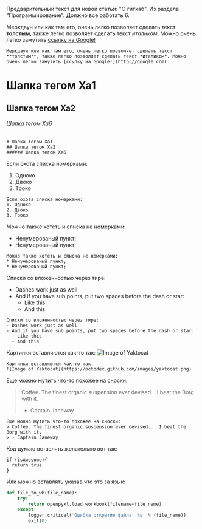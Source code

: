 Предварительный текст для новой статьи: "О гитхаб". Из раздела "Программирование". Должно все работать 6.

Меркдаун или как там его, очень легко позволяет сделать текст **толстым**, также легко позволяет сделать текст *италиком*. Можно очень легко замутить [ссылку на Google!](http://google.com)

```
Меркдаун или как там его, очень легко позволяет сделать текст **толстым**, также легко позволяет сделать текст *италиком*. Можно очень легко замутить [ссылку на Google!](http://google.com)
```

# Шапка тегом Ха1
## Шапка тегом Ха2
###### Шапка тегом Ха6

```
# Шапка тегом Ха1
## Шапка тегом Ха2
###### Шапка тегом Ха6
```

Если охота списка номерками:
1. Одноко
2. Двоко
3. Троко

```
Если охота списка номерками:
1. Одноко
2. Двоко
3. Троко
```

Можно также хотеть и списка не номерками:
* Ненумерованый пункт;
* Ненумерованый пункт;

```
Можно также хотеть и списка не номерками:
* Ненумерованый пункт;
* Ненумерованый пункт;
```

Списки со вложенностью через тире:
- Dashes work just as well
- And if you have sub points, put two spaces before the dash or star:
  - Like this
  - And this

```
Списки со вложенностью через тире:
- Dashes work just as well
- And if you have sub points, put two spaces before the dash or star:
  - Like this
  - And this
```

Картинки вставляются как-то так:
![Image of Yaktocat](https://octodex.github.com/images/yaktocat.png)

```
Картинки вставляются как-то так:
![Image of Yaktocat](https://octodex.github.com/images/yaktocat.png)
```

Еще можно мутить что-то похожее на сноски:
> Coffee. The finest organic suspension ever devised... I beat the Borg with it.
> - Captain Janeway

```
Еще можно мутить что-то похожее на сноски:
> Coffee. The finest organic suspension ever devised... I beat the Borg with it.
> - Captain Janeway
```

Код думаю вставлять желательно вот так:
```
if (isAwesome){
  return true
}
```
Или можно вставлять указав что это за язык:
```Python
def file_to_wb(file_name):
    try:
        return openpyxl.load_workbook(filename=file_name)
    except:
        logger.critical('Ошибка открытия файла: %s' % (file_name))
        exit(0)
```